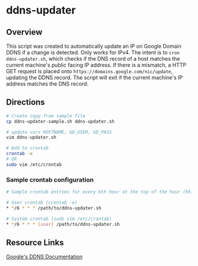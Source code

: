 # ddns-updater

## Overview
This script was created to automatically update an IP on Google Domain DDNS if a change is detected. Only works for IPv4.
The intent is to `cron` `ddns-updater.sh`, which checks if the DNS record of a host matches the current
machine's public facing IP address. If there is a mismatch, a HTTP GET request is placed
onto `https://domains.google.com/nic/update`, updating the DDNS record. The script will exit if the current machine's IP address matches the DNS record.

## Directions
```bash
# Create copy from sample file
cp ddns-updater-sample.sh ddns-updater.sh

# update vars HOSTNAME, GD_USER, GD_PASS
vim ddns-updater.sh

# Add to crontab
crontab -e 
# OR
sudo vim /etc/crontab
```
### Sample crontab configuration
```bash
# Sample crontab entries for every 6th hour at the top of the hour (hh:00)

# User crontab (crontab -e)
* */6 * * * /path/to/ddns-updater.sh

# System crontab (sudo vim /etc/crontab)
* */6 * * * [user] /path/to/ddns-updater.sh
```

## Resource Links
[Google's DDNS Documentation](https://support.google.com/domains/answer/6147083)
